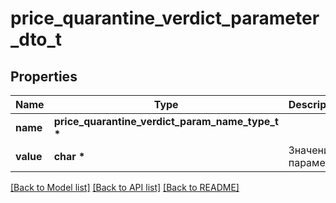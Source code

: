 # price_quarantine_verdict_parameter_dto_t

## Properties
Name | Type | Description | Notes
------------ | ------------- | ------------- | -------------
**name** | **price_quarantine_verdict_param_name_type_t \*** |  | 
**value** | **char \*** | Значение параметра. | 

[[Back to Model list]](../README.md#documentation-for-models) [[Back to API list]](../README.md#documentation-for-api-endpoints) [[Back to README]](../README.md)


